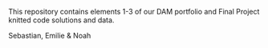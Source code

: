 This repository contains elements 1-3 of our DAM portfolio and Final Project knitted code solutions and data.

Sebastian, Emilie & Noah
